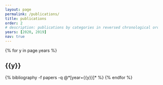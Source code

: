 ```yaml
---
layout: page
permalink: /publications/
title: publications
order: 2
# description: publications by categories in reversed chronological order. generated by jekyll-scholar.
years: [2020, 2019]
nav: true
---
```


<div class="publications">

{% for y in page.years %}
  <h2 class="year">{{y}}</h2>
  {% bibliography -f papers -q @*[year={{y}}]* %}
{% endfor %}

</div>
